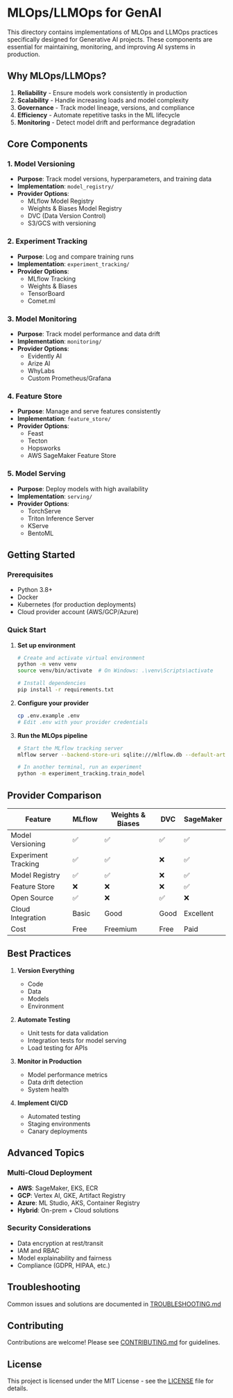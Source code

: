 # MLOps/LLMOps for GenAI

This directory contains implementations of MLOps and LLMOps practices specifically designed for Generative AI projects. These components are essential for maintaining, monitoring, and improving AI systems in production.

## Why MLOps/LLMOps?

1. **Reliability** - Ensure models work consistently in production
2. **Scalability** - Handle increasing loads and model complexity
3. **Governance** - Track model lineage, versions, and compliance
4. **Efficiency** - Automate repetitive tasks in the ML lifecycle
5. **Monitoring** - Detect model drift and performance degradation

## Core Components

### 1. Model Versioning
- **Purpose**: Track model versions, hyperparameters, and training data
- **Implementation**: `model_registry/`
- **Provider Options**:
  - MLflow Model Registry
  - Weights & Biases Model Registry
  - DVC (Data Version Control)
  - S3/GCS with versioning

### 2. Experiment Tracking
- **Purpose**: Log and compare training runs
- **Implementation**: `experiment_tracking/`
- **Provider Options**:
  - MLflow Tracking
  - Weights & Biases
  - TensorBoard
  - Comet.ml

### 3. Model Monitoring
- **Purpose**: Track model performance and data drift
- **Implementation**: `monitoring/`
- **Provider Options**:
  - Evidently AI
  - Arize AI
  - WhyLabs
  - Custom Prometheus/Grafana

### 4. Feature Store
- **Purpose**: Manage and serve features consistently
- **Implementation**: `feature_store/`
- **Provider Options**:
  - Feast
  - Tecton
  - Hopsworks
  - AWS SageMaker Feature Store

### 5. Model Serving
- **Purpose**: Deploy models with high availability
- **Implementation**: `serving/`
- **Provider Options**:
  - TorchServe
  - Triton Inference Server
  - KServe
  - BentoML

## Getting Started

### Prerequisites
- Python 3.8+
- Docker
- Kubernetes (for production deployments)
- Cloud provider account (AWS/GCP/Azure)

### Quick Start

1. **Set up environment**
   ```bash
   # Create and activate virtual environment
   python -m venv venv
   source venv/bin/activate  # On Windows: .\venv\Scripts\activate
   
   # Install dependencies
   pip install -r requirements.txt
   ```

2. **Configure your provider**
   ```bash
   cp .env.example .env
   # Edit .env with your provider credentials
   ```

3. **Run the MLOps pipeline**
   ```bash
   # Start the MLflow tracking server
   mlflow server --backend-store-uri sqlite:///mlflow.db --default-artifact-root ./artifacts --host 0.0.0.0
   
   # In another terminal, run an experiment
   python -m experiment_tracking.train_model
   ```

## Provider Comparison

| Feature | MLflow | Weights & Biases | DVC | SageMaker |
|---------|--------|------------------|-----|-----------|
| Model Versioning | ✅ | ✅ | ✅ | ✅ |
| Experiment Tracking | ✅ | ✅ | ❌ | ✅ |
| Model Registry | ✅ | ✅ | ❌ | ✅ |
| Feature Store | ❌ | ❌ | ❌ | ✅ |
| Open Source | ✅ | ❌ | ✅ | ❌ |
| Cloud Integration | Basic | Good | Good | Excellent |
| Cost | Free | Freemium | Free | Paid |

## Best Practices

1. **Version Everything**
   - Code
   - Data
   - Models
   - Environment

2. **Automate Testing**
   - Unit tests for data validation
   - Integration tests for model serving
   - Load testing for APIs

3. **Monitor in Production**
   - Model performance metrics
   - Data drift detection
   - System health

4. **Implement CI/CD**
   - Automated testing
   - Staging environments
   - Canary deployments

## Advanced Topics

### Multi-Cloud Deployment
- **AWS**: SageMaker, EKS, ECR
- **GCP**: Vertex AI, GKE, Artifact Registry
- **Azure**: ML Studio, AKS, Container Registry
- **Hybrid**: On-prem + Cloud solutions

### Security Considerations
- Data encryption at rest/transit
- IAM and RBAC
- Model explainability and fairness
- Compliance (GDPR, HIPAA, etc.)

## Troubleshooting

Common issues and solutions are documented in [TROUBLESHOOTING.md](TROUBLESHOOTING.md)

## Contributing

Contributions are welcome! Please see [CONTRIBUTING.md](CONTRIBUTING.md) for guidelines.

## License

This project is licensed under the MIT License - see the [LICENSE](LICENSE) file for details.
